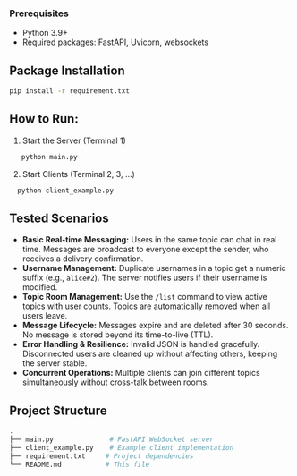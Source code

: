 ### Prerequisites
- Python 3.9+
- Required packages: FastAPI, Uvicorn, websockets 

## Package Installation
```bash
pip install -r requirement.txt
```
## How to Run:

1. Start the Server (Terminal 1)
```bash
   python main.py
```
2. Start Clients (Terminal 2, 3, ...)
 ```bash
   python client_example.py
```
## Tested Scenarios

- **Basic Real-time Messaging:** Users in the same topic can chat in real time. Messages are broadcast to everyone except the sender, who receives a delivery confirmation.  
- **Username Management:** Duplicate usernames in a topic get a numeric suffix (e.g., `alice#2`). The server notifies users if their username is modified.  
- **Topic Room Management:** Use the `/list` command to view active topics with user counts. Topics are automatically removed when all users leave.  
- **Message Lifecycle:** Messages expire and are deleted after 30 seconds. No message is stored beyond its time-to-live (TTL).  
- **Error Handling & Resilience:** Invalid JSON is handled gracefully. Disconnected users are cleaned up without affecting others, keeping the server stable.  
- **Concurrent Operations:** Multiple clients can join different topics simultaneously without cross-talk between rooms.


## Project Structure
```bash
.
├── main.py              # FastAPI WebSocket server
├── client_example.py    # Example client implementation
├── requirement.txt     # Project dependencies
└── README.md           # This file
```

